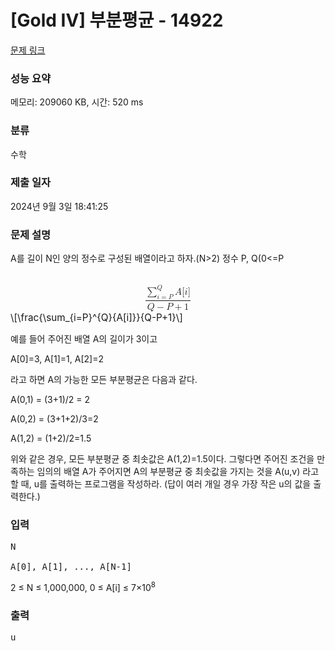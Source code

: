 # [Gold IV] 부분평균 - 14922 

[문제 링크](https://www.acmicpc.net/problem/14922) 

### 성능 요약

메모리: 209060 KB, 시간: 520 ms

### 분류

수학

### 제출 일자

2024년 9월 3일 18:41:25

### 문제 설명

<p>A를 길이 N인 양의 정수로 구성된 배열이라고 하자.(N>2) 정수 P, Q(0<=P<Q<N) 에 대해서 A의 부분평균 A(P, Q)를 다음과 같이 정의하자.</p>

<p><mjx-container class="MathJax" jax="CHTML" display="true" style="font-size: 109%; position: relative;"> <mjx-math display="true" class="MJX-TEX" aria-hidden="true" style="margin-left: 0px; margin-right: 0px;"><mjx-mfrac><mjx-frac type="d"><mjx-num><mjx-nstrut type="d"></mjx-nstrut><mjx-mrow><mjx-munderover limits="false"><mjx-mo class="mjx-sop"><mjx-c class="mjx-c2211 TEX-S1"></mjx-c></mjx-mo><mjx-script style="vertical-align: -0.309em; margin-left: 0px;"><mjx-texatom size="s" texclass="ORD"><mjx-mi class="mjx-i"><mjx-c class="mjx-c1D444 TEX-I"></mjx-c></mjx-mi></mjx-texatom><mjx-spacer style="margin-top: 0.18em;"></mjx-spacer><mjx-texatom size="s" texclass="ORD"><mjx-mi class="mjx-i"><mjx-c class="mjx-c1D456 TEX-I"></mjx-c></mjx-mi><mjx-mo class="mjx-n"><mjx-c class="mjx-c3D"></mjx-c></mjx-mo><mjx-mi class="mjx-i"><mjx-c class="mjx-c1D443 TEX-I"></mjx-c></mjx-mi></mjx-texatom></mjx-script></mjx-munderover><mjx-texatom space="2" texclass="ORD"><mjx-mi class="mjx-i"><mjx-c class="mjx-c1D434 TEX-I"></mjx-c></mjx-mi><mjx-mo class="mjx-n"><mjx-c class="mjx-c5B"></mjx-c></mjx-mo><mjx-mi class="mjx-i"><mjx-c class="mjx-c1D456 TEX-I"></mjx-c></mjx-mi><mjx-mo class="mjx-n"><mjx-c class="mjx-c5D"></mjx-c></mjx-mo></mjx-texatom></mjx-mrow></mjx-num><mjx-dbox><mjx-dtable><mjx-line type="d"></mjx-line><mjx-row><mjx-den><mjx-dstrut type="d"></mjx-dstrut><mjx-mrow><mjx-mi class="mjx-i"><mjx-c class="mjx-c1D444 TEX-I"></mjx-c></mjx-mi><mjx-mo class="mjx-n" space="3"><mjx-c class="mjx-c2212"></mjx-c></mjx-mo><mjx-mi class="mjx-i" space="3"><mjx-c class="mjx-c1D443 TEX-I"></mjx-c></mjx-mi><mjx-mo class="mjx-n" space="3"><mjx-c class="mjx-c2B"></mjx-c></mjx-mo><mjx-mn class="mjx-n" space="3"><mjx-c class="mjx-c31"></mjx-c></mjx-mn></mjx-mrow></mjx-den></mjx-row></mjx-dtable></mjx-dbox></mjx-frac></mjx-mfrac></mjx-math><mjx-assistive-mml unselectable="on" display="block"><math xmlns="http://www.w3.org/1998/Math/MathML" display="block"><mfrac><mrow><munderover><mo data-mjx-texclass="OP">∑</mo><mrow data-mjx-texclass="ORD"><mi>i</mi><mo>=</mo><mi>P</mi></mrow><mrow data-mjx-texclass="ORD"><mi>Q</mi></mrow></munderover><mrow data-mjx-texclass="ORD"><mi>A</mi><mo stretchy="false">[</mo><mi>i</mi><mo stretchy="false">]</mo></mrow></mrow><mrow><mi>Q</mi><mo>−</mo><mi>P</mi><mo>+</mo><mn>1</mn></mrow></mfrac></math></mjx-assistive-mml><span aria-hidden="true" class="no-mathjax mjx-copytext">\[\frac{\sum_{i=P}^{Q}{A[i]}}{Q-P+1}\]</span> </mjx-container></p>

<p>예를 들어 주어진 배열 A의 길이가 3이고</p>

<p>A[0]=3, A[1]=1, A[2]=2</p>

<p>라고 하면 A의 가능한 모든 부분평균은 다음과 같다.</p>

<p>A(0,1) = (3+1)/2 = 2</p>

<p>A(0,2) = (3+1+2)/3=2</p>

<p>A(1,2) = (1+2)/2=1.5</p>

<p>위와 같은 경우, 모든 부분평균 중  최솟값은 A(1,2)=1.5이다. 그렇다면 주어진 조건을 만족하는 임의의 배열 A가 주어지면 A의 부분평균 중 최솟값을 가지는 것을 A(u,v) 라고 할 때, u를 출력하는 프로그램을 작성하라. (답이 여러 개일 경우 가장 작은 u의 값을 출력한다.)</p>

### 입력 

 <pre>N

A[0], A[1], ..., A[N-1]</pre>

<p>2 ≤ N ≤ 1,000,000, 0 ≤ A[i] ≤ 7×10<sup>8</sup></p>

### 출력 

 <pre>u</pre>

